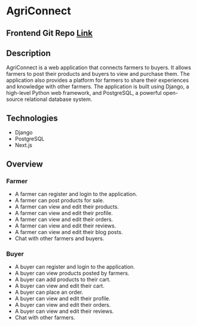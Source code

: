 # AgriConnect

## Frontend Git Repo [Link](https://github.com/Kaushik-Shahare/AgriConnect-Frontend)

## Description

AgriConnect is a web application that connects farmers to buyers. It allows farmers to post their products and buyers to view and purchase them. The application also provides a platform for farmers to share their experiences and knowledge with other farmers. The application is built using Django, a high-level Python web framework, and PostgreSQL, a powerful open-source relational database system.

## Technologies

- Django
- PostgreSQL
- Next.js

## Overview

### Farmer

- A farmer can register and login to the application.
- A farmer can post products for sale.
- A farmer can view and edit their products.
- A farmer can view and edit their profile.
- A farmer can view and edit their orders.
- A farmer can view and edit their reviews.
- A farmer can view and edit their blog posts.
- Chat with other farmers and buyers.

### Buyer

- A buyer can register and login to the application.
- A buyer can view products posted by farmers.
- A buyer can add products to their cart.
- A buyer can view and edit their cart.
- A buyer can place an order.
- A buyer can view and edit their profile.
- A buyer can view and edit their orders.
- A buyer can view and edit their reviews.
- Chat with other farmers.
